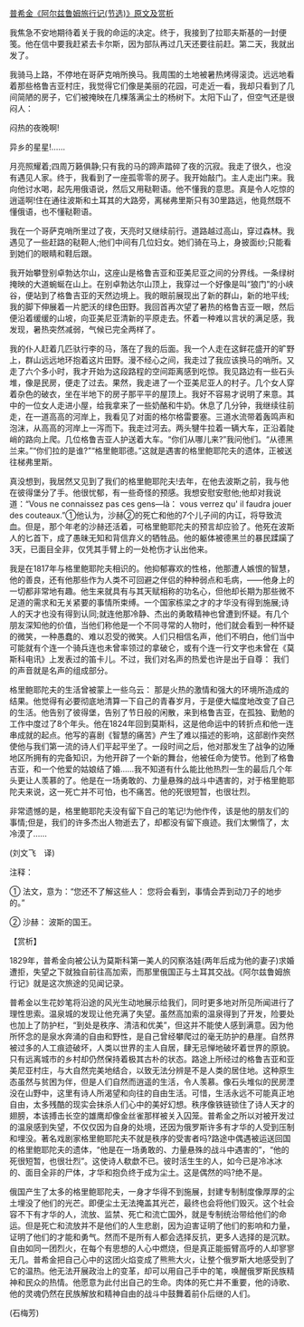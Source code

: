 [普希金《阿尔兹鲁姆旅行记(节选)》原文及赏析](https://www.vrrw.net/wx/12067.html)

我焦急不安地期待着关于我的命运的决定。终于，我接到了拉耶夫斯基的一封便笺。他在信中要我赶紧去卡尔斯，因为部队再过几天还要往前赶。第二天，我就出发了。

我骑马上路，不停地在哥萨克哨所换马。我周围的土地被暑热烤得滚烫。远远地看着那些格鲁吉亚村庄，我觉得它们像是美丽的花园，可走近一看，我却只看到了几间简陋的房子，它们被掩映在几棵落满尘土的杨树下。太阳下山了，但空气还是很闷人：

闷热的夜晚啊!

异乡的星星!……

月亮照耀着;四周万籁俱静;只有我的马的蹄声踏碎了夜的沉寂。我走了很久，也没有遇见人家。终于，我看到了一座孤零零的房子。我开始敲门。主人走出门来。我向他讨水喝，起先用俄语说，然后又用鞑靼语。他不懂我的意思。真是令人吃惊的逍遥啊!住在通往波斯和土耳其的大路旁，离梯弗里斯只有30里路远，他竟然既不懂俄语，也不懂鞑靼语。



我在一个哥萨克哨所里过了夜，天亮时又继续前行。道路越过高山，穿过森林。我遇见了一些赶路的鞑靼人;他们中间有几位妇女。她们骑在马上，身披面纱;只能看到她们的眼睛和鞋后跟。

我开始攀登别卓勃达尔山，这座山是格鲁吉亚和亚美尼亚之间的分界线。一条绿树掩映的大道蜿蜒在山上。在别卓勃达尔山顶上，我穿过一个好像是叫“狼门”的小峡谷，便站到了格鲁吉亚的天然边境上。我的眼前展现出了新的群山，新的地平线;我的脚下伸展着一片肥沃的绿色田野。我回首再次望了暑热的格鲁吉亚一眼，然后便沿着缓缓的山坡，向亚美尼亚清新的平原走去。怀着一种难以言状的满足感，我发现，暑热突然减弱，气候已完全两样了。

我的仆人赶着几匹驮行李的马，落在了我的后面。我一个人走在这鲜花盛开的旷野上，群山远远地环抱着这片田野。漫不经心之间，我走过了我应该换马的哨所。又走了六个多小时，我才开始为这段路程的空间距离感到吃惊。我见路边有一些石头堆，像是民房，便走了过去。果然，我走进了一个亚美尼亚人的村子。几个女人穿着杂色的破衣，坐在半地下的房子那平平的屋顶上。我好不容易才说明了来意。其中的一位女人走进小屋，给我拿来了一些奶酪和牛奶。休息了几分钟，我继续往前走，在一道高高的河岸上，我看见了对面的格尔格雷要塞。三道水流带着轰鸣声和泡沫，从高高的河岸上一泻而下。我走过河去。两头犍牛拉着一辆大车，正沿着陡峭的路向上爬。几位格鲁吉亚人护送着大车。“你们从哪儿来?”我问他们。“从德黑兰来。”“你们拉的是谁?”“格里鲍耶德。”这就是遇害的格里鲍耶陀夫的遗体，正被送往梯弗里斯。

真没想到，我居然又见到了我们的格里鲍耶陀夫!去年，在他去波斯之前，我与他在彼得堡分了手。他很忧郁，有一些奇怪的预感。我想安慰安慰他;他却对我说道：“Vous ne connaissez pas ces gens—là： vous verrez qu' il faudra jouer des couteaux.”①他认为，沙赫②的死亡和他的7个儿子间的内讧，将导致流血。但是，那个年老的沙赫还活着，可格里鲍耶陀夫的预言却应验了。他死在波斯人的匕首下，成了愚昧无知和背信弃义的牺牲品。他的躯体被德黑兰的暴民蹂躏了3天，已面目全非，仅凭其手臂上的一处枪伤才认出他来。

我是在1817年与格里鲍耶陀夫相识的。他抑郁寡欢的性格，他那遭人嫉恨的智慧，他的善良，还有他那些作为人类不可回避之伴侣的种种弱点和毛病，——他身上的一切都非常地有趣。他生来就具有与其天赋相称的功名心，但他却长期为那些微不足道的需求和无关紧要的事情所束缚。一个国家栋梁之才的才华没有得到施展;诗人的天才也没有得到认同;就连他那冷静、杰出的勇敢精神也曾遭到怀疑。有几个朋友深知他的价值，当他们称他是一个不同寻常的人物时，他们就会看到一种怀疑的微笑，一种愚蠢的、难以忍受的微笑。人们只相信名声，他们不明白，他们当中可能就有个连一个骑兵连也未曾率领过的拿破仑，或有个连一行文字也未曾在《莫斯科电讯》上发表过的笛卡儿。不过，我们对名声的热爱也许是出于自尊： 我们的声音就是名声的组成部分。

格里鲍耶陀夫的生活曾被蒙上一些乌云： 那是火热的激情和强大的环境所造成的结果。他觉得有必要彻底地清算一下自己的青春岁月，于是便大幅度地改变了自己的生活。他告别了彼得堡，告别了节日般的闲散，来到格鲁吉亚，在孤独、勤勉的工作中度过了8个年头。他在1824年回到莫斯科，这是他命运中的转折点和他一连串成就的起点。他写的喜剧《智慧的痛苦》产生了难以描述的影响，这部剧作突然使他与我们第一流的诗人们平起平坐了。一段时间之后，他对那发生了战争的边陲地区所拥有的完备知识，为他开辟了一个新的舞台，他被任命为使节。他到了格鲁吉亚，和一个他爱的姑娘结了婚……我不知道有什么能比他热烈一生的最后几个年头更让人羡慕的了。他是在一场勇敢的、力量悬殊的战斗中遇害的，对于格里鲍耶陀夫来说，这一死亡并不可怕，也不痛苦。他的死很短暂，也很壮烈。

非常遗憾的是，格里鲍耶陀夫没有留下自己的笔记!为他作传，该是他的朋友们的事情;但是，我们的许多杰出人物逝去了，却都没有留下痕迹。我们太懒惰了，太冷漠了……

(刘文飞　译)

注释：

① 法文，意为：“您还不了解这些人： 您将会看到，事情会弄到动刀子的地步的。”

② 沙赫： 波斯的国王。

【赏析】

1829年，普希金向被公认为莫斯科第一美人的冈察洛娃(两年后成为他的妻子)求婚遭拒，失望之下就独自前往高加索，而那里俄国正与土耳其交战。《阿尔兹鲁姆旅行记》就是这次旅途的见闻记录。

普希金以生花妙笔将沿途的风光生动地展示给我们，同时更多地对所见所闻进行了理性思索。温泉城的发现让他充满了失望。虽然高加索的温泉得到了开发，险要处也加上了防护栏，“到处是秩序、清洁和优美”，但这并不能使人感到满意。因为他所怀念的是泉水奔涌的自由和野性，是自己曾经攀爬过的毫无防护的悬崖。自然界被过多的人工痕迹破坏，人类以世界的主人自居，肆无忌惮地破坏着世界的原貌。只有远离城市的乡村却仍然保持着极其古朴的状态。路途上所经过的格鲁吉亚和亚美尼亚村庄，与大自然完美地结合，以致无法分辨是不是人类的居住地。这种原生态虽然与贫困为伴，但是人们自然而逍遥的生活，令人羡慕。像石头堆似的民房湮没在山野中，这里有诗人所渴望和向往的自由生活。可惜，生活永远不可能真正地自由，太多残酷的现实会抹杀人们心中的美好幻想。秩序像铁链锁住了诗人天才的翅膀，本该搏击长空的雄鹰却像金丝雀那样被关入囚笼。普希金之所以对被开发过的温泉感到失望，不仅仅因为自身的处境，还因为俄罗斯许多有才华的人受到压制和埋没。著名戏剧家格里鲍耶陀夫不就是秩序的受害者吗?路途中偶遇被运送回国的格里鲍耶陀夫的遗体，“他是在一场勇敢的、力量悬殊的战斗中遇害的”，“他的死很短暂，也很壮烈”。这使诗人欷歔不已。彼时活生生的人，如今已是冷冰冰的、面目全非的尸体，才华和抱负终于成为尘土。这是偶然的吗?绝不是。

俄国产生了太多的格里鲍耶陀夫，一身才华得不到施展，封建专制制度像厚厚的尘土埋没了他们的光芒。即便尘土无法掩盖其光芒，最终也会将他们毁灭。这个社会容不下有才华的人，流放、监禁、死亡和流亡国外，就是专制统治带给他们的命运。但是死亡和流放并不是他们的人生悲剧，因为迫害证明了他们的影响和力量，证明了他们的才能和勇气。然而不是所有人都会选择反抗，更多人选择的是沉默。自由如同一团烈火，在每个有思想的人心中燃烧，但是真正能振臂高呼的人却寥寥无几。普希金把自己心中的这团火焰变成了熊熊大火，让整个俄罗斯大地感受到了它的温热。他无法开展政治上的变革，却可以用自己手中的笔，唤醒俄罗斯民族精神和民众的热情。他愿意为此付出自己的生命。肉体的死亡并不重要，他的诗歌、他的灵魂仍然在民族解放和精神自由的战斗中鼓舞着前仆后继的人们。

(石梅芳)


